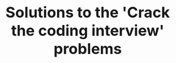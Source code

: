 <style>
    .text {
        font-size: 40px;
        font-weight: bold;
    }
</style>

<div align="center">
    <p class="text">Solutions to the 'Crack the coding interview' problems</p>
</div>